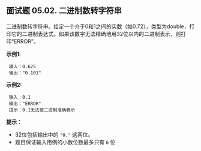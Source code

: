## 面试题 05.02. 二进制数转字符串



二进制数转字符串。给定一个介于0和1之间的实数（如0.72），类型为double，打印它的二进制表达式。如果该数字无法精确地用32位以内的二进制表示，则打印“ERROR”。

**示例1:**

```
 输入：0.625
 输出："0.101"
```

**示例2:**

```
 输入：0.1
 输出："ERROR"
 提示：0.1无法被二进制准确表示
```

 

**提示：**

- 32位包括输出中的 `"0."` 这两位。
- 题目保证输入用例的小数位数最多只有 `6` 位